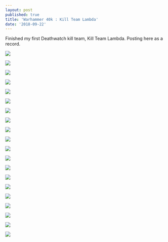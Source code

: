 ```yaml
---
layout: post
published: true
title: 'Warhammer 40k : Kill Team Lambda'
date: '2018-09-22'
---
```

Finished my first Deathwatch kill team, Kill Team Lambda. Posting here as a record.


![]({{site.baseurl}}/img/IMG_20180825_144947.jpg)

![]({{site.baseurl}}/img/IMG_20180825_144555.jpg)

![]({{site.baseurl}}/img/IMG_20180825_144600.jpg)

![]({{site.baseurl}}/img/IMG_20180825_144610.jpg)

![]({{site.baseurl}}/img/IMG_20180825_144605.jpg)

![]({{site.baseurl}}/img/IMG_20180825_144622.jpg)

![]({{site.baseurl}}/img/IMG_20180825_144627.jpg)

![]({{site.baseurl}}/img/IMG_20180825_144632.jpg)

![]({{site.baseurl}}/img/IMG_20180825_144637.jpg)

![]({{site.baseurl}}/img/IMG_20180825_144653.jpg)

![]({{site.baseurl}}/img/IMG_20180825_144700.jpg)

![]({{site.baseurl}}/img/IMG_20180825_144706.jpg)

![]({{site.baseurl}}/img/IMG_20180825_144724.jpg)

![]({{site.baseurl}}/img/IMG_20180825_144805.jpg)

![]({{site.baseurl}}/img/IMG_20180825_144817.jpg)

![]({{site.baseurl}}/img/IMG_20180825_144824.jpg)

![]({{site.baseurl}}/img/IMG_20180825_144855.jpg)

![]({{site.baseurl}}/img/IMG_20180825_144902.jpg)

![]({{site.baseurl}}/img/IMG_20180825_144910.jpg)

![]({{site.baseurl}}/img/IMG_20180825_144916.jpg)
